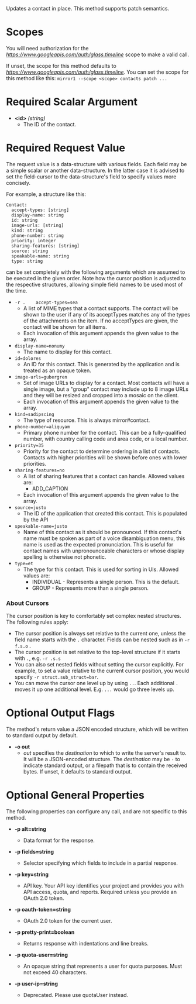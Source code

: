 Updates a contact in place. This method supports patch semantics.
# Scopes

You will need authorization for the *https://www.googleapis.com/auth/glass.timeline* scope to make a valid call.

If unset, the scope for this method defaults to *https://www.googleapis.com/auth/glass.timeline*.
You can set the scope for this method like this: `mirror1 --scope <scope> contacts patch ...`
# Required Scalar Argument
* **&lt;id&gt;** *(string)*
    - The ID of the contact.
# Required Request Value

The request value is a data-structure with various fields. Each field may be a simple scalar or another data-structure.
In the latter case it is advised to set the field-cursor to the data-structure's field to specify values more concisely.

For example, a structure like this:
```
Contact:
  accept-types: [string]
  display-name: string
  id: string
  image-urls: [string]
  kind: string
  phone-number: string
  priority: integer
  sharing-features: [string]
  source: string
  speakable-name: string
  type: string

```

can be set completely with the following arguments which are assumed to be executed in the given order. Note how the cursor position is adjusted to the respective structures, allowing simple field names to be used most of the time.

* `-r .    accept-types=sea`
    - A list of MIME types that a contact supports. The contact will be shown to the user if any of its acceptTypes matches any of the types of the attachments on the item. If no acceptTypes are given, the contact will be shown for all items.
    - Each invocation of this argument appends the given value to the array.
* `display-name=nonumy`
    - The name to display for this contact.
* `id=dolores`
    - An ID for this contact. This is generated by the application and is treated as an opaque token.
* `image-urls=gubergren`
    - Set of image URLs to display for a contact. Most contacts will have a single image, but a &#34;group&#34; contact may include up to 8 image URLs and they will be resized and cropped into a mosaic on the client.
    - Each invocation of this argument appends the given value to the array.
* `kind=sadipscing`
    - The type of resource. This is always mirror#contact.
* `phone-number=aliquyam`
    - Primary phone number for the contact. This can be a fully-qualified number, with country calling code and area code, or a local number.
* `priority=35`
    - Priority for the contact to determine ordering in a list of contacts. Contacts with higher priorities will be shown before ones with lower priorities.
* `sharing-features=no`
    - A list of sharing features that a contact can handle. Allowed values are:  
        - ADD_CAPTION
    - Each invocation of this argument appends the given value to the array.
* `source=justo`
    - The ID of the application that created this contact. This is populated by the API
* `speakable-name=justo`
    - Name of this contact as it should be pronounced. If this contact&#39;s name must be spoken as part of a voice disambiguation menu, this name is used as the expected pronunciation. This is useful for contact names with unpronounceable characters or whose display spelling is otherwise not phonetic.
* `type=et`
    - The type for this contact. This is used for sorting in UIs. Allowed values are:  
        - INDIVIDUAL - Represents a single person. This is the default. 
        - GROUP - Represents more than a single person.


### About Cursors

The cursor position is key to comfortably set complex nested structures. The following rules apply:

* The cursor position is always set relative to the current one, unless the field name starts with the `.` character. Fields can be nested such as in `-r f.s.o` .
* The cursor position is set relative to the top-level structure if it starts with `.`, e.g. `-r .s.s`
* You can also set nested fields without setting the cursor explicitly. For example, to set a value relative to the current cursor position, you would specify `-r struct.sub_struct=bar`.
* You can move the cursor one level up by using `..`. Each additional `.` moves it up one additional level. E.g. `...` would go three levels up.


# Optional Output Flags

The method's return value a JSON encoded structure, which will be written to standard output by default.

* **-o out**
    - *out* specifies the *destination* to which to write the server's result to.
      It will be a JSON-encoded structure.
      The *destination* may be `-` to indicate standard output, or a filepath that is to contain the received bytes.
      If unset, it defaults to standard output.
# Optional General Properties

The following properties can configure any call, and are not specific to this method.

* **-p alt=string**
    - Data format for the response.

* **-p fields=string**
    - Selector specifying which fields to include in a partial response.

* **-p key=string**
    - API key. Your API key identifies your project and provides you with API access, quota, and reports. Required unless you provide an OAuth 2.0 token.

* **-p oauth-token=string**
    - OAuth 2.0 token for the current user.

* **-p pretty-print=boolean**
    - Returns response with indentations and line breaks.

* **-p quota-user=string**
    - An opaque string that represents a user for quota purposes. Must not exceed 40 characters.

* **-p user-ip=string**
    - Deprecated. Please use quotaUser instead.
